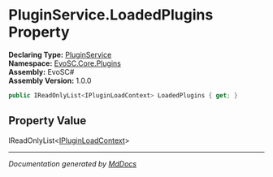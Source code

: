 ﻿<!--  
  <auto-generated>   
    The contents of this file were generated by a tool.  
    Changes to this file may be list if the file is regenerated  
  </auto-generated>   
-->

# PluginService.LoadedPlugins Property

**Declaring Type:** [PluginService](../index.md)  
**Namespace:** [EvoSC.Core.Plugins](../../index.md)  
**Assembly:** EvoSC\#  
**Assembly Version:** 1.0.0

```csharp
public IReadOnlyList<IPluginLoadContext> LoadedPlugins { get; }
```

## Property Value

IReadOnlyList\<[IPluginLoadContext](../../Abstractions/IPluginLoadContext/index.md)\>

___

*Documentation generated by [MdDocs](https://github.com/ap0llo/mddocs)*
